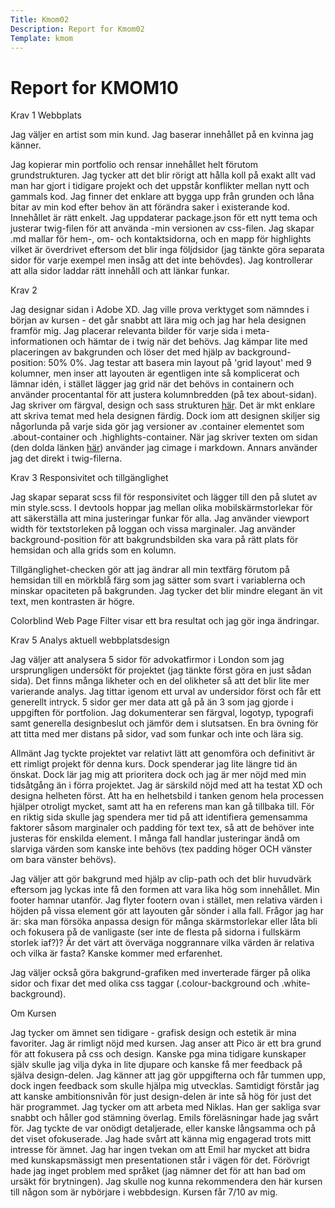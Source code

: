 ```yaml
---
Title: Kmom02
Description: Report for Kmom02
Template: kmom
---
```


 Report for KMOM10
==========================

Krav 1 Webbplats

Jag väljer en artist som min kund. Jag baserar innehållet på en kvinna jag känner.

Jag kopierar min portfolio och rensar innehållet helt förutom grundstrukturen. Jag tycker att det blir rörigt att hålla koll på exakt allt vad man har gjort i tidigare projekt och det uppstår konflikter mellan nytt och gammals kod. Jag finner det enklare att bygga upp från grunden och låna bitar av min kod efter behov än att förändra saker i existerande kod. Innehållet är rätt enkelt. Jag uppdaterar package.json för ett nytt tema och justerar twig-filen för att använda -min versionen av css-filen. Jag skapar .md mallar för hem-, om- och kontaktsidorna, och en mapp för highlights vilket är överdrivet eftersom det blir inga följdsidor (jag tänkte göra separata sidor för varje exempel men insåg att det inte behövdes). Jag kontrollerar att alla sidor laddar rätt innehåll och att länkar funkar.

Krav 2

Jag designar sidan i Adobe XD. Jag ville prova verktyget som nämndes i början av kursen - det går snabbt att lära mig och jag har hela designen framför mig. Jag placerar relevanta bilder för varje sida i meta-informationen och hämtar de i twig när det behövs. Jag kämpar lite med placeringen av bakgrunden och löser det med hjälp av background-position: 50% 0%.
Jag testar att basera min layout på 'grid layout' med 9 kolumner, men inser att layouten är egentligen inte så komplicerat och lämnar idén, i stället lägger jag grid när det behövs in containern och använder procentantal för att justera kolumnbredden (på tex about-sidan).
Jag skriver om färgval, design och sass strukturen [här](http://www.student.bth.se/~ankv20/dbwebb-kurser/design/me/kmom10/aboutsite).
Det är mkt enklare att skriva temat med hela designen färdig. Dock iom att designen skiljer sig någorlunda på varje sida gör jag versioner av .container elementet som .about-container och .highlights-container.
När jag skriver texten om sidan (den dolda länken [här](http://www.student.bth.se/~ankv20/dbwebb-kurser/design/me/kmom10/aboutsite)) använder jag cimage i markdown. Annars använder jag det direkt i twig-filerna.

Krav 3 Responsivitet och tillgänglighet

Jag skapar separat scss fil för responsivitet och lägger till den på slutet av min style.scss. I devtools hoppar jag mellan olika mobilskärmstorlekar för att säkerställa att mina justeringar funkar för alla.
Jag använder viewport width för textstorleken på loggan och vissa marginaler. Jag använder background-position för att bakgrundsbilden ska vara på rätt plats för hemsidan och alla grids som en kolumn.

Tillgänglighet-checken gör att jag ändrar all min textfärg förutom på hemsidan till en mörkblå färg som jag sätter som svart i variablerna och minskar opaciteten på bakgrunden. Jag tycker det blir mindre elegant än vit text, men kontrasten är högre.

Colorblind Web Page Filter visar ett bra resultat och jag gör inga ändringar.

Krav 5 Analys aktuell webbplatsdesign

Jag väljer att analysera 5 sidor för advokatfirmor i London som jag ursprungligen undersökt för projektet (jag tänkte först göra en just sådan sida). Det finns många likheter och en del olikheter så att det blir lite mer varierande analys. Jag tittar igenom ett urval av undersidor först och får ett generellt intryck. 5 sidor ger mer data att gå på än 3 som jag gjorde i uppgiften för portfolion. Jag dokumenterar sen färgval, logotyp, typografi samt generella designbeslut och jämför dem i slutsatsen. En bra övning för att titta med mer distans på sidor, vad som funkar och inte och lära sig.

Allmänt
Jag tyckte projektet var relativt lätt att genomföra och definitivt är ett rimligt projekt för denna kurs. Dock spenderar jag lite längre tid än önskat. Dock lär jag mig att prioritera dock och jag är mer nöjd med min tidsåtgång än i förra projektet. Jag är särskild nöjd med att ha testat XD och designa helheten först. Att ha en helhetsbild i tanken genom hela processen hjälper otroligt mycket, samt att ha en referens man kan gå tillbaka till. För en riktig sida skulle jag spendera mer tid på att identifiera gemensamma faktorer såsom marginaler och padding för text tex, så att de behöver inte justeras för enskilda element. I många fall handlar justeringar ändå om slarviga värden som kanske inte behövs (tex padding höger OCH vänster om bara vänster behövs).

Jag väljer att gör bakgrund med hjälp av clip-path och det blir huvudvärk eftersom jag lyckas inte få den formen att vara lika hög som innehållet. Min footer hamnar utanför. Jag flyter footern ovan i stället, men relativa värden i höjden på vissa element gör att layouten går sönder i alla fall. Frågor jag har är: ska man försöka anpassa design för många skärmstorlekar eller låta bli och fokusera på de vanligaste (ser inte de flesta på sidorna i fullskärm storlek iaf?)? Är det värt att överväga noggrannare vilka värden är relativa och vilka är fasta? Kanske kommer med erfarenhet.

Jag väljer också göra bakgrund-grafiken med inverterade färger på olika sidor och fixar det med olika css taggar (.colour-background och .white-background).

Om Kursen

Jag tycker om ämnet sen tidigare - grafisk design och estetik är mina favoriter. Jag är rimligt nöjd med kursen. Jag anser att Pico är ett bra grund för att fokusera på css och design. Kanske pga mina tidigare kunskaper själv skulle jag vilja dyka in lite djupare och kanske få mer feedback på själva design-delen. Jag känner att jag gör uppgifterna och får tummen upp, dock ingen feedback som skulle hjälpa mig utvecklas. Samtidigt förstår jag att kanske ambitionsnivån för just design-delen är inte så hög för just det här programmet.
Jag tycker om att arbeta med Niklas. Han ger sakliga svar snabbt och håller god stämning överlag. Emils föreläsningar hade jag svårt för. Jag tyckte de var onödigt detaljerade, eller kanske långsamma och på det viset ofokuserade. Jag hade svårt att känna mig engagerad trots mitt intresse för ämnet. Jag har ingen tvekan om att Emil har mycket att bidra med kunskapsmässigt men presentationen står i vägen för det. Förövrigt hade jag inget problem med språket (jag nämner det för att han bad om ursäkt för brytningen).
Jag skulle nog kunna rekommendera den här kursen till någon som är nybörjare i webbdesign. Kursen får 7/10 av mig.  
